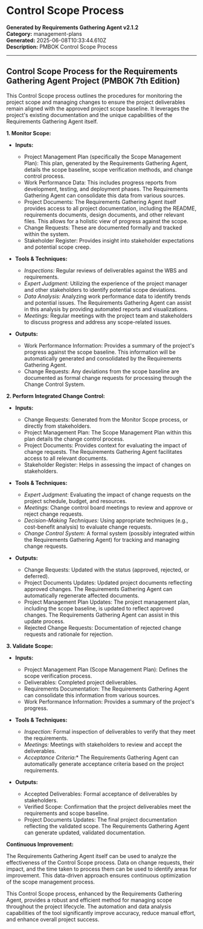 # Control Scope Process

**Generated by Requirements Gathering Agent v2.1.2**  
**Category:** management-plans  
**Generated:** 2025-06-08T10:33:44.610Z  
**Description:** PMBOK Control Scope Process

---

## Control Scope Process for the Requirements Gathering Agent Project (PMBOK 7th Edition)

This Control Scope process outlines the procedures for monitoring the project scope and managing changes to ensure the project deliverables remain aligned with the approved project scope baseline.  It leverages the project's existing documentation and the unique capabilities of the Requirements Gathering Agent itself.

**1. Monitor Scope:**

* **Inputs:**
    * Project Management Plan (specifically the Scope Management Plan): This plan, generated by the Requirements Gathering Agent, details the scope baseline, scope verification methods, and change control process.
    * Work Performance Data:  This includes progress reports from development, testing, and deployment phases.  The Requirements Gathering Agent can consolidate this data from various sources.
    * Project Documents:  The Requirements Gathering Agent itself provides access to all project documentation, including the README, requirements documents, design documents, and other relevant files.  This allows for a holistic view of progress against the scope.
    * Change Requests:  These are documented formally and tracked within the system.
    * Stakeholder Register:  Provides insight into stakeholder expectations and potential scope creep.

* **Tools & Techniques:**
    * *Inspections:* Regular reviews of deliverables against the WBS and requirements.
    * *Expert Judgment:* Utilizing the experience of the project manager and other stakeholders to identify potential scope deviations.
    * *Data Analysis:* Analyzing work performance data to identify trends and potential issues.  The Requirements Gathering Agent can assist in this analysis by providing automated reports and visualizations.
    * *Meetings:* Regular meetings with the project team and stakeholders to discuss progress and address any scope-related issues.

* **Outputs:**
    * Work Performance Information:  Provides a summary of the project's progress against the scope baseline. This information will be automatically generated and consolidated by the Requirements Gathering Agent.
    * Change Requests:  Any deviations from the scope baseline are documented as formal change requests for processing through the Change Control System.


**2. Perform Integrated Change Control:**

* **Inputs:**
    * Change Requests: Generated from the Monitor Scope process, or directly from stakeholders.
    * Project Management Plan:  The Scope Management Plan within this plan details the change control process.
    * Project Documents:  Provides context for evaluating the impact of change requests.  The Requirements Gathering Agent facilitates access to all relevant documents.
    * Stakeholder Register:  Helps in assessing the impact of changes on stakeholders.

* **Tools & Techniques:**
    * *Expert Judgment:* Evaluating the impact of change requests on the project schedule, budget, and resources.
    * *Meetings:* Change control board meetings to review and approve or reject change requests.
    * *Decision-Making Techniques:* Using appropriate techniques (e.g., cost-benefit analysis) to evaluate change requests.
    * *Change Control System:* A formal system (possibly integrated within the Requirements Gathering Agent) for tracking and managing change requests.

* **Outputs:**
    * Change Requests: Updated with the status (approved, rejected, or deferred).
    * Project Documents Updates:  Updated project documents reflecting approved changes.  The Requirements Gathering Agent can automatically regenerate affected documents.
    * Project Management Plan Updates: The project management plan, including the scope baseline, is updated to reflect approved changes.  The Requirements Gathering Agent can assist in this update process.
    * Rejected Change Requests:  Documentation of rejected change requests and rationale for rejection.


**3. Validate Scope:**

* **Inputs:**
    * Project Management Plan (Scope Management Plan): Defines the scope verification process.
    * Deliverables: Completed project deliverables.
    * Requirements Documentation:  The Requirements Gathering Agent can consolidate this information from various sources.
    * Work Performance Information:  Provides a summary of the project's progress.

* **Tools & Techniques:**
    * *Inspection:* Formal inspection of deliverables to verify that they meet the requirements.
    * *Meetings:* Meetings with stakeholders to review and accept the deliverables.
    * *Acceptance Criteria:** The Requirements Gathering Agent can automatically generate acceptance criteria based on the project requirements.

* **Outputs:**
    * Accepted Deliverables: Formal acceptance of deliverables by stakeholders.
    * Verified Scope:  Confirmation that the project deliverables meet the requirements and scope baseline.
    * Project Documents Updates:  The final project documentation reflecting the validated scope.  The Requirements Gathering Agent can generate updated, validated documentation.



**Continuous Improvement:**

The Requirements Gathering Agent itself can be used to analyze the effectiveness of the Control Scope process.  Data on change requests, their impact, and the time taken to process them can be used to identify areas for improvement.  This data-driven approach ensures continuous optimization of the scope management process.


This Control Scope process, enhanced by the Requirements Gathering Agent, provides a robust and efficient method for managing scope throughout the project lifecycle. The automation and data analysis capabilities of the tool significantly improve accuracy, reduce manual effort, and enhance overall project success.
